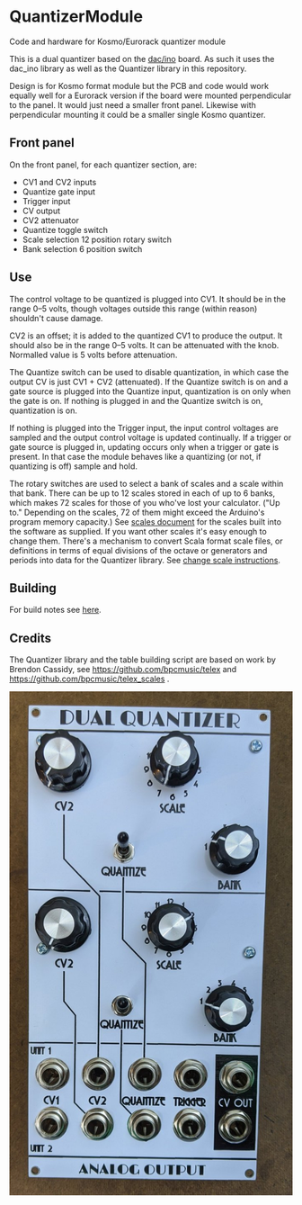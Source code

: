 # QuantizerModule
Code and hardware for Kosmo/Eurorack quantizer module

This is a dual quantizer based on the [dac/ino](https://github.com/holmesrichards/dac_ino) board. As such it uses the dac\_ino library as well as the Quantizer library in this repository. 

Design is for Kosmo format module but the PCB and code would work equally well for a Eurorack version if the board were mounted perpendicular to the panel. It would just need a smaller front panel. Likewise with perpendicular mounting it could be a smaller single Kosmo quantizer.

## Front panel
On the front panel, for each quantizer section, are:

- CV1 and CV2 inputs
- Quantize gate input
- Trigger input
- CV output
- CV2 attenuator
- Quantize toggle switch
- Scale selection 12 position rotary switch
- Bank selection 6 position switch

## Use
The control voltage to be quantized is plugged into CV1. It should be in the range 0–5 volts, though voltages outside this range (within reason) shouldn't cause damage.

CV2 is an offset; it is added to the quantized CV1 to produce the output. It should also be in the range 0–5 volts. It can be attenuated with the knob. Normalled value is 5 volts before attenuation.

The Quantize switch can be used to disable quantization, in which case the output CV is just CV1 + CV2 (attenuated). If the Quantize switch is on and a gate source is plugged into the Quantize input, quantization is on only when the gate is on. If nothing is plugged in and the Quantize switch is on, quantization is on.

If nothing is plugged into the Trigger input, the input control voltages are sampled and the output control voltage is updated continually. If a trigger or gate source is plugged in, updating occurs only when a trigger or gate is present. In that case the module behaves like a quantizing (or not, if quantizing is off) sample and hold.

The rotary switches are used to select a bank of scales and a scale within that bank. There can be up to 12 scales stored in each of up to 6 banks, which makes 72 scales for those of you who've lost your calculator. ("Up to." Depending on the scales, 72 of them might exceed the Arduino's program memory capacity.) See [scales document](./docs/SCALES.md) for the scales built into the software as supplied. If you want other scales it's easy enough to change them. There's a mechanism to convert Scala format scale files, or definitions in terms of equal divisions of the octave or generators and periods into data for the Quantizer library. See [change scale instructions](./docs/CHANGESCALES.md).

## Building
For build notes see [here](docs/BUILD.md).

## Credits
The Quantizer library and the table building script are based on work by Brendon Cassidy, see https://github.com/bpcmusic/telex and https://github.com/bpcmusic/telex_scales .

![](docs/quantizer.jpg)

